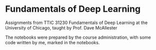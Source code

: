 # Fundamentals of Deep Learning
Assignments from TTIC 31230 Fundamentals of Deep Learning at the University of Chicago, taught by Prof. Dave McAllester

The notebooks were prepared by the course administration, with some code written by me, marked in the notebooks.
